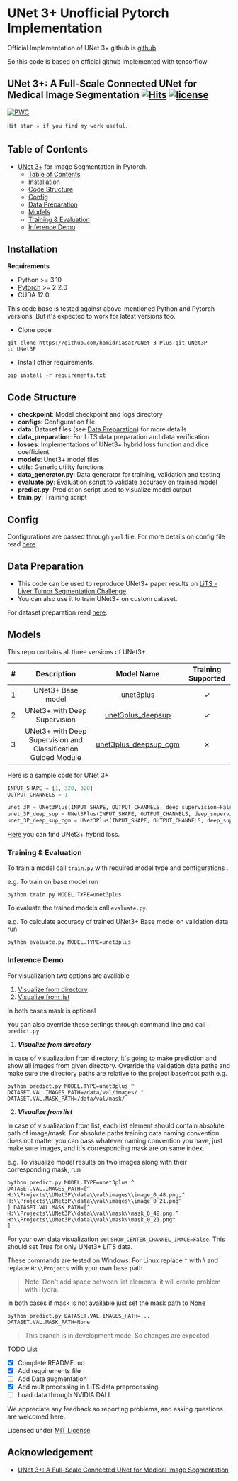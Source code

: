 # UNet 3+ Unofficial Pytorch Implementation

Official Implementation of UNet 3+ github is [github](https://github.com/hamidriasat/UNet-3-Plus)

So this code is based on official github implemented with tensorflow

## UNet 3+: A Full-Scale Connected UNet for Medical Image Segmentation [![Hits](https://hits.seeyoufarm.com/api/count/incr/badge.svg?url=https%3A%2F%2Fgithub.com%2Fhamidriasat%2FUNet-3-Plus&count_bg=%2379C83D&title_bg=%23555555&icon=sega.svg&icon_color=%23E7E7E7&title=hits&edge_flat=false)](https://hits.seeyoufarm.com) <a href="/LICENSE"><img src="https://img.shields.io/badge/license-MIT-blue.svg" alt="license" /></a>

<!-- https://hits.seeyoufarm.com/ -->

[![PWC](https://img.shields.io/endpoint.svg?url=https://paperswithcode.com/badge/unet-3-a-full-scale-connected-unet-for/medical-image-segmentation-on-lits2017)](https://paperswithcode.com/sota/medical-image-segmentation-on-lits2017?p=unet-3-a-full-scale-connected-unet-for)

`Hit star ⭐ if you find my work useful.`

## Table of Contents

-   [UNet 3+](https://arxiv.org/abs/2004.08790) for Image Segmentation in Pytorch.
    -   [Table of Contents](#table-of-contents)
    -   [Installation](#installation)
    -   [Code Structure](#code-structure)
    -   [Config](#config)
    -   [Data Preparation](#data-preparation)
    -   [Models](#models)
    -   [Training & Evaluation](#training--evaluation)
    -   [Inference Demo](#inference-demo)

## Installation

**Requirements**

-   Python >= 3.10
-   [Pytorch](https://pytorch.org/get-started/locally/) >= 2.2.0
-   CUDA 12.0

This code base is tested against above-mentioned Python and Pytorch versions. But it's expected to work for latest
versions too.

-   Clone code

```
git clone https://github.com/hamidriasat/UNet-3-Plus.git UNet3P
cd UNet3P
```

-   Install other requirements.

```
pip install -r requirements.txt
```

## Code Structure

-   **checkpoint**: Model checkpoint and logs directory
-   **configs**: Configuration file
-   **data**: Dataset files (see [Data Preparation](#data-preparation)) for more details
-   **data_preparation**: For LiTS data preparation and data verification
-   **losses**: Implementations of UNet3+ hybrid loss function and dice coefficient
-   **models**: Unet3+ model files
-   **utils**: Generic utility functions
-   **data_generator.py**: Data generator for training, validation and testing
-   **evaluate.py**: Evaluation script to validate accuracy on trained model
-   **predict.py**: Prediction script used to visualize model output
-   **train.py**: Training script

## Config

Configurations are passed through `yaml` file. For more details on config file read [here](/configs/).

## Data Preparation

-   This code can be used to reproduce UNet3+ paper results
    on [LiTS - Liver Tumor Segmentation Challenge](https://competitions.codalab.org/competitions/15595).
-   You can also use it to train UNet3+ on custom dataset.

For dataset preparation read [here](/data_preparation/README.md).

## Models

This repo contains all three versions of UNet3+.

[//]: # "https://stackoverflow.com/questions/47344571/how-to-draw-checkbox-or-tick-mark-in-github-markdown-table"

| #   |                          Description                          |                  Model Name                   | Training Supported |
| :-- | :-----------------------------------------------------------: | :-------------------------------------------: | :----------------: |
| 1   |                       UNet3+ Base model                       |       [unet3plus](/models/unet3plus.py)       |      &check;       |
| 2   |                 UNet3+ with Deep Supervision                  |   [unet3plus_deepsup](/models/unet3plus.py)   |      &check;       |
| 3   | UNet3+ with Deep Supervision and Classification Guided Module | [unet3plus_deepsup_cgm](/models/unet3plus.py) |      &cross;       |

Here is a sample code for UNet 3+

```python
INPUT_SHAPE = [1, 320, 320]
OUTPUT_CHANNELS = 1

unet_3P = UNet3Plus(INPUT_SHAPE, OUTPUT_CHANNELS, deep_supervision=False, CGM=False)
unet_3P_deep_sup = UNet3Plus(INPUT_SHAPE, OUTPUT_CHANNELS, deep_supervision=True, CGM=False)
unet_3P_deep_sup_cgm = UNet3Plus(INPUT_SHAPE, OUTPUT_CHANNELS, deep_supervision=True, CGM=True)
```

[Here](/losses/unet_loss.py) you can find UNet3+ hybrid loss.

### Training & Evaluation

To train a model call `train.py` with required model type and configurations .

e.g. To train on base model run

```
python train.py MODEL.TYPE=unet3plus
```

To evaluate the trained models call `evaluate.py`.

e.g. To calculate accuracy of trained UNet3+ Base model on validation data run

```
python evaluate.py MODEL.TYPE=unet3plus
```

### Inference Demo

For visualization two options are available

1. [Visualize from directory](#visualize-from-directory)
2. [Visualize from list](#visualize-from-list)

In both cases mask is optional

You can also override these settings through command line and call `predict.py`

1. **_Visualize from directory_**

In case of visualization from directory, it's going to make prediction and show all images from given directory.
Override the validation data paths and make sure the directory paths are relative to the project base/root path e.g.

```
python predict.py MODEL.TYPE=unet3plus ^
DATASET.VAL.IMAGES_PATH=/data/val/images/ ^
DATASET.VAL.MASK_PATH=/data/val/mask/
```

2. **_Visualize from list_**

In case of visualization from list, each list element should contain absolute path of image/mask. For absolute paths
training data naming convention does not matter you can pass whatever naming convention you have, just make sure images,
and it's corresponding mask are on same index.

e.g. To visualize model results on two images along with their corresponding mask, run

```
python predict.py MODEL.TYPE=unet3plus ^
DATASET.VAL.IMAGES_PATH=[^
H:\\Projects\\UNet3P\\data\\val\images\\image_0_48.png,^
H:\\Projects\\UNet3P\\data\\val\images\\image_0_21.png^
] DATASET.VAL.MASK_PATH=[^
H:\\Projects\\UNet3P\\data\\val\\mask\\mask_0_48.png,^
H:\\Projects\\UNet3P\\data\\val\\mask\\mask_0_21.png^
]
```

For your own data visualization set `SHOW_CENTER_CHANNEL_IMAGE=False`. This should set True for only UNet3+ LiTS data.

These commands are tested on Windows. For Linux replace `^` with \ and replace `H:\\Projects` with your own base path

> Note: Don't add space between list elements, it will create problem with Hydra.

In both cases if mask is not available just set the mask path to None

```
python predict.py DATASET.VAL.IMAGES_PATH=... DATASET.VAL.MASK_PATH=None
```

> This branch is in development mode. So changes are expected.

TODO List

-   [x] Complete README.md
-   [x] Add requirements file
-   [ ] Add Data augmentation
-   [x] Add multiprocessing in LiTS data preprocessing
-   [ ] Load data through NVIDIA DALI

We appreciate any feedback so reporting problems, and asking questions are welcomed here.

Licensed under [MIT License](LICENSE)

## Acknowledgement
* [UNet 3+: A Full-Scale Connected UNet for Medical Image Segmentation](https://arxiv.org/abs/2004.08790)
